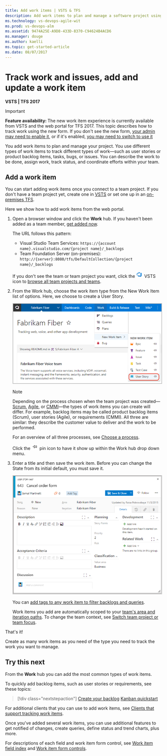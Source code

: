 ```yaml
---
title: Add work items | VSTS & TFS  
description: Add work items to plan and manage a software project using Agile tools, Scrum, or Kanban when connected to a team project in Visual Studio Team Services (VSTS).   
ms.technology: vs-devops-agile-wit
ms.prod: vs-devops-alm
ms.assetid: 9474A25E-A9D8-433D-8370-C94624B4ACD6  
ms.manager: douge
ms.author: kaelli
ms.topic: get-started-article 
ms.date: 08/07/2017
---
```


# Track work and issues, add and update a work item 

<b>VSTS | TFS 2017</b> 


>[!IMPORTANT]   
><b>Feature availability: </b>The new work item  experience is currently available from VSTS and the web portal for TFS 2017. This topic describes how to track work using the new form. If you don't see the new form, [your admin may need to enable it](../customize/manage-new-form-rollout.md), or if it's enabled, [you may need to switch to use it](../process/new-work-item-experience.md#switch-new) 
<!---
>If you connect to TFS 2015 or earlier versions, see [Add work items to plan and track your project (TFS)](add-work-items-tfs.md).  
-->

You add work items to plan and manage your project. You use different types of work items to track different types of work&mdash;such as user stories or product backlog items, tasks, bugs, or issues. You can describe the work to be done, assign work, track status, and coordinate efforts within your team.   

<a id="define-new-work">  </a>
## Add a work item 
You can start adding work items once you connect to a team project. If you don't have a team project yet, create one in [VSTS](../../accounts/set-up-vs.md) or set one up in an [on-premises TFS](../../accounts/create-team-project.md).

Here we show how to add work items from the web portal. 

1.  Open a browser window and click the **Work** hub. If you haven't been added as a team member, [get added now](../scale/multiple-teams.md#add-team-members).

	The URL follows this pattern: 
	- Visual Studio Team Services: ```https://{account name}.visualstudio.com/{project name}/_backlogs```  
	- Team Foundation Server (on-premises): ```http://{server}:8080/tfs/DefaultCollection/{project name}/_backlogs```  

	If you don't see the team or team project you want, click the ![VSTS icon](../_img/icons/project-icon.png) VSTS icon to [browse all team projects and teams](../../connect/account-home-pages.md).  

2.	From the Work hub, choose the work item type from the New Work Item list of options. Here, we choose to create a User Story. 

	<img src="_img/add-work-items-choose-user-story.png" alt="VSTS, TFS 2017, Work hub, Add a work item" style="border: 2px solid #C3C3C3;" /> 

	>[!NOTE]  
	>Depending on the process chosen when the team project was created&mdash;[Scrum](../guidance/scrum-process.md), 
	[Agile](../guidance/agile-process.md), or [CMMI](../guidance/cmmi-process.md)&mdash;the types of work items you can create will differ. For example, backlog items may be called product backlog items (Scrum), user stories (Agile), or requirements (CMMI). All three are similar: they describe the customer value to deliver and the work to be performed.
	>
	> For an overview of all three processes, see [Choose a process](../guidance/choose-process.md). 
	
	Click the ![pin icon](../_img/icons/pin-icon.png) pin icon to have it show up within the Work hub drop down menu. 
<!---
	Or, from the Queries page, click the New menu and select the work item type. 

	<img src="_img/cyb-new-work-item-impediment-form.png" alt="Create a new impediment" style="border: 2px solid #C3C3C3;" />
-->
3. Enter a title and then save the work item. Before you can change the State from its initial default, you must save it.  

	<img src="_img/add-new-work-item-vsts-user-story.png" alt="Agile process, User story work item form" style="border: 2px solid #C3C3C3;" />  

	You can [add tags to any work item to filter backlogs and queries](../track/add-tags-to-work-items.md).

	Work items you add are automatically scoped to your [team's area and iteration paths](../scale/set-team-defaults.md). To change the team context, see [Switch team project or team focus](../how-to/switch-team-context-work.md).

That's it! 

Create as many work items as you need of the type you need to track the work you want to manage.  


## Try this next  

From the **Work** hub you can add the most common types of work items.  

To quickly add backlog items, such as user stories or requirements, see these topics:  
> [!div class="nextstepaction"]
> [Create your backlog](create-your-backlog.md)
> [Kanban quickstart](../kanban/kanban-quickstart.md) 


For additional clients that you can use to add work items, see [Clients that support tracking work items](../../tools.md).

Once you've added several work items, you can use additional features to get notified of changes, create queries, define status and trend charts, plus more.  

For descriptions of each field and work item form control, see [Work item field index](../guidance/work-item-field.md) and [Work item form controls](../concepts/work-item-form-controls.md).  


